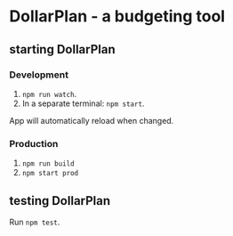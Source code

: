 # DollarPlan - a budgeting tool #

## starting DollarPlan ##
### Development
1. `npm run watch`.
2. In a separate terminal: `npm start`.

App will automatically reload when changed.

### Production
1. `npm run build`
2. `npm start prod`

## testing DollarPlan ##
Run `npm test`.
